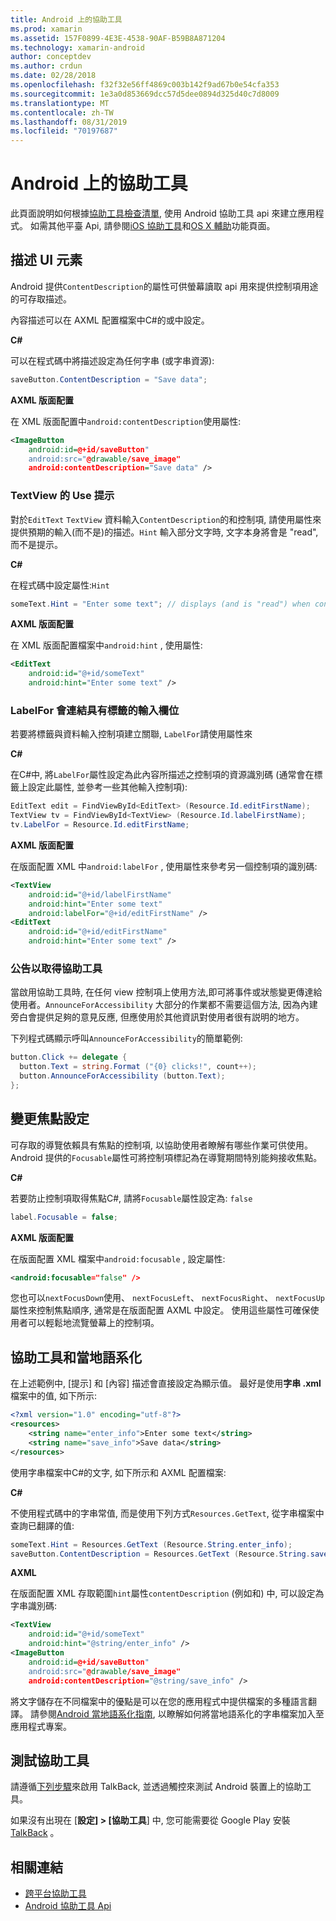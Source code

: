 ```yaml
---
title: Android 上的協助工具
ms.prod: xamarin
ms.assetid: 157F0899-4E3E-4538-90AF-B59B8A871204
ms.technology: xamarin-android
author: conceptdev
ms.author: crdun
ms.date: 02/28/2018
ms.openlocfilehash: f32f32e56ff4869c003b142f9ad67b0e54cfa353
ms.sourcegitcommit: 1e3a0d853669dcc57d5dee0894d325d40c7d8009
ms.translationtype: MT
ms.contentlocale: zh-TW
ms.lasthandoff: 08/31/2019
ms.locfileid: "70197687"
---
```

# <a name="accessibility-on-android"></a>Android 上的協助工具

此頁面說明如何根據[協助工具檢查清單](~/cross-platform/app-fundamentals/accessibility.md), 使用 Android 協助工具 api 來建立應用程式。
如需其他平臺 Api, 請參閱[iOS 協助工具](~/ios/app-fundamentals/accessibility.md)和[OS X 輔助](~/mac/app-fundamentals/accessibility.md)功能頁面。


## <a name="describing-ui-elements"></a>描述 UI 元素

Android 提供`ContentDescription`的屬性可供螢幕讀取 api 用來提供控制項用途的可存取描述。

內容描述可以在 AXML 配置檔案中C#的或中設定。

**C#**

可以在程式碼中將描述設定為任何字串 (或字串資源):

```csharp
saveButton.ContentDescription = "Save data";
```

**AXML 版面配置**

在 XML 版面配置中`android:contentDescription`使用屬性:

```xml
<ImageButton
    android:id=@+id/saveButton"
    android:src="@drawable/save_image"
    android:contentDescription="Save data" />
```

### <a name="use-hint-for-textview"></a>TextView 的 Use 提示

對於`EditText` `TextView` 資料輸入`ContentDescription`的和控制項, 請使用屬性來提供預期的輸入(而不是)的描述。`Hint`
輸入部分文字時, 文字本身將會是 "read", 而不是提示。

**C#**

在程式碼中設定屬性:`Hint`

```csharp
someText.Hint = "Enter some text"; // displays (and is "read") when control is empty
```

**AXML 版面配置**

在 XML 版面配置檔案中`android:hint` , 使用屬性:

```xml
<EditText
    android:id="@+id/someText"
    android:hint="Enter some text" />
```


### <a name="labelfor-links-input-fields-with-labels"></a>LabelFor 會連結具有標籤的輸入欄位

若要將標籤與資料輸入控制項建立關聯, `LabelFor`請使用屬性來

**C#**

在C#中, 將`LabelFor`屬性設定為此內容所描述之控制項的資源識別碼 (通常會在標籤上設定此屬性, 並參考一些其他輸入控制項):

```csharp
EditText edit = FindViewById<EditText> (Resource.Id.editFirstName);
TextView tv = FindViewById<TextView> (Resource.Id.labelFirstName);
tv.LabelFor = Resource.Id.editFirstName;
```

**AXML 版面配置**

在版面配置 XML 中`android:labelFor` , 使用屬性來參考另一個控制項的識別碼:

```xml
<TextView
    android:id="@+id/labelFirstName"
    android:hint="Enter some text"
    android:labelFor="@+id/editFirstName" />
<EditText
    android:id="@+id/editFirstName"
    android:hint="Enter some text" />
```

### <a name="announce-for-accessibility"></a>公告以取得協助工具

當啟用協助工具時, 在任何 view 控制項上使用方法,即可將事件或狀態變更傳達給使用者。`AnnounceForAccessibility` 大部分的作業都不需要這個方法, 因為內建旁白會提供足夠的意見反應, 但應使用於其他資訊對使用者很有説明的地方。

下列程式碼顯示呼叫`AnnounceForAccessibility`的簡單範例:

```csharp
button.Click += delegate {
  button.Text = string.Format ("{0} clicks!", count++);
  button.AnnounceForAccessibility (button.Text);
};
```

## <a name="changing-focus-settings"></a>變更焦點設定

可存取的導覽依賴具有焦點的控制項, 以協助使用者瞭解有哪些作業可供使用。 Android 提供的`Focusable`屬性可將控制項標記為在導覽期間特別能夠接收焦點。

**C#**

若要防止控制項取得焦點C#, 請將`Focusable`屬性設定為: `false`

```csharp
label.Focusable = false;
```

**AXML 版面配置**

在版面配置 XML 檔案中`android:focusable` , 設定屬性:

```xml
<android:focusable="false" />
```

您也可以`nextFocusDown`使用、 `nextFocusLeft`、 `nextFocusRight`、 `nextFocusUp`屬性來控制焦點順序, 通常是在版面配置 AXML 中設定。 使用這些屬性可確保使用者可以輕鬆地流覽螢幕上的控制項。


## <a name="accessibility-and-localization"></a>協助工具和當地語系化

在上述範例中, [提示] 和 [內容] 描述會直接設定為顯示值。 最好是使用**字串 .xml**檔案中的值, 如下所示:

```xml
<?xml version="1.0" encoding="utf-8"?>
<resources>
    <string name="enter_info">Enter some text</string>
    <string name="save_info">Save data</string>
</resources>
```

使用字串檔案中C#的文字, 如下所示和 AXML 配置檔案:

**C#**

不使用程式碼中的字串常值, 而是使用下列方式`Resources.GetText`, 從字串檔案中查詢已翻譯的值:

```csharp
someText.Hint = Resources.GetText (Resource.String.enter_info);
saveButton.ContentDescription = Resources.GetText (Resource.String.save_info);
```

**AXML**

在版面配置 XML 存取範圍`hint`屬性`contentDescription` (例如和) 中, 可以設定為字串識別碼:

```xml
<TextView
    android:id="@+id/someText"
    android:hint="@string/enter_info" />
<ImageButton
    android:id=@+id/saveButton"
    android:src="@drawable/save_image"
    android:contentDescription="@string/save_info" />
```

將文字儲存在不同檔案中的優點是可以在您的應用程式中提供檔案的多種語言翻譯。 請參閱[Android 當地語系化指南](~/android/app-fundamentals/localization.md), 以瞭解如何將當地語系化的字串檔案加入至應用程式專案。


## <a name="testing-accessibility"></a>測試協助工具

請遵循[下列步驟](https://developer.android.com/training/accessibility/testing.html#how-to)來啟用 TalkBack, 並透過觸控來測試 Android 裝置上的協助工具。

如果沒有出現在 [**設定] > [協助工具**] 中, 您可能需要從 Google Play 安裝[TalkBack](https://play.google.com/store/apps/details?id=com.google.android.marvin.talkback) 。


## <a name="related-links"></a>相關連結

- [跨平台協助工具](~/cross-platform/app-fundamentals/accessibility.md)
- [Android 協助工具 Api](https://developer.android.com/guide/topics/ui/accessibility/index.html)
